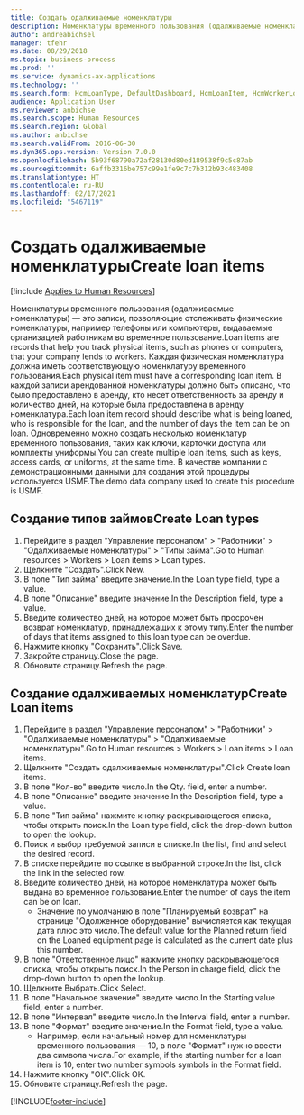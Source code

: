 ```yaml
---
title: Создать одалживаемые номенклатуры
description: Номенклатуры временного пользования (одалживаемые номенклатуры) — это записи, позволяющие отслеживать физические номенклатуры, например телефоны или компьютеры, выдаваемые организацией работникам во временное пользование.
author: andreabichsel
manager: tfehr
ms.date: 08/29/2018
ms.topic: business-process
ms.prod: ''
ms.service: dynamics-ax-applications
ms.technology: ''
ms.search.form: HcmLoanType, DefaultDashboard, HcmLoanItem, HcmWorkerLookUp, HcmPersonnelManagementWorkspace
audience: Application User
ms.reviewer: anbichse
ms.search.scope: Human Resources
ms.search.region: Global
ms.author: anbichse
ms.search.validFrom: 2016-06-30
ms.dyn365.ops.version: Version 7.0.0
ms.openlocfilehash: 5b93f68790a72af28130d80ed189538f9c5c87ab
ms.sourcegitcommit: 6affb3316be757c99e1fe9c7c7b312b93c483408
ms.translationtype: HT
ms.contentlocale: ru-RU
ms.lasthandoff: 02/17/2021
ms.locfileid: "5467119"
---
```

# <a name="create-loan-items"></a><span data-ttu-id="048fd-103">Создать одалживаемые номенклатуры</span><span class="sxs-lookup"><span data-stu-id="048fd-103">Create loan items</span></span>

[!include [Applies to Human Resources](../includes/applies-to-hr.md)]



<span data-ttu-id="048fd-104">Номенклатуры временного пользования (одалживаемые номенклатуры) — это записи, позволяющие отслеживать физические номенклатуры, например телефоны или компьютеры, выдаваемые организацией работникам во временное пользование.</span><span class="sxs-lookup"><span data-stu-id="048fd-104">Loan items are records that help you track physical items, such as phones or computers, that your company lends to workers.</span></span> <span data-ttu-id="048fd-105">Каждая физическая номенклатура должна иметь соответствующую номенклатуру временного пользования.</span><span class="sxs-lookup"><span data-stu-id="048fd-105">Each physical item must have a corresponding loan item.</span></span> <span data-ttu-id="048fd-106">В каждой записи арендованной номенклатуры должно быть описано, что было предоставлено в аренду, кто несет ответственность за аренду и количество дней, на которые была предоставлена в аренду номенклатура.</span><span class="sxs-lookup"><span data-stu-id="048fd-106">Each loan item record should describe what is being loaned, who is responsible for the loan, and the number of days the item can be on loan.</span></span> <span data-ttu-id="048fd-107">Одновременно можно создать несколько номенклатур временного пользования, таких как ключи, карточки доступа или комплекты униформы.</span><span class="sxs-lookup"><span data-stu-id="048fd-107">You can create multiple loan items, such as keys, access cards, or uniforms, at the same time.</span></span> <span data-ttu-id="048fd-108">В качестве компании с демонстрационными данными для создания этой процедуры используется USMF.</span><span class="sxs-lookup"><span data-stu-id="048fd-108">The demo data company used to create this procedure is USMF.</span></span>


## <a name="create-loan-types"></a><span data-ttu-id="048fd-109">Создание типов займов</span><span class="sxs-lookup"><span data-stu-id="048fd-109">Create Loan types</span></span>
1. <span data-ttu-id="048fd-110">Перейдите в раздел "Управление персоналом" > "Работники" > "Одалживаемые номенклатуры" > "Типы займа".</span><span class="sxs-lookup"><span data-stu-id="048fd-110">Go to Human resources > Workers > Loan items > Loan types.</span></span>
2. <span data-ttu-id="048fd-111">Щелкните "Создать".</span><span class="sxs-lookup"><span data-stu-id="048fd-111">Click New.</span></span>
3. <span data-ttu-id="048fd-112">В поле "Тип займа" введите значение.</span><span class="sxs-lookup"><span data-stu-id="048fd-112">In the Loan type field, type a value.</span></span>
4. <span data-ttu-id="048fd-113">В поле "Описание" введите значение.</span><span class="sxs-lookup"><span data-stu-id="048fd-113">In the Description field, type a value.</span></span>
5. <span data-ttu-id="048fd-114">Введите количество дней, на которое может быть просрочен возврат номенклатур, принадлежащих к этому типу.</span><span class="sxs-lookup"><span data-stu-id="048fd-114">Enter the number of days that items assigned to this loan type can be overdue.</span></span> 
6. <span data-ttu-id="048fd-115">Нажмите кнопку "Сохранить".</span><span class="sxs-lookup"><span data-stu-id="048fd-115">Click Save.</span></span>
7. <span data-ttu-id="048fd-116">Закройте страницу.</span><span class="sxs-lookup"><span data-stu-id="048fd-116">Close the page.</span></span>
8. <span data-ttu-id="048fd-117">Обновите страницу.</span><span class="sxs-lookup"><span data-stu-id="048fd-117">Refresh the page.</span></span>

## <a name="create-loan-items"></a><span data-ttu-id="048fd-118">Создание одалживаемых номенклатур</span><span class="sxs-lookup"><span data-stu-id="048fd-118">Create Loan items</span></span>
1. <span data-ttu-id="048fd-119">Перейдите в раздел "Управление персоналом" > "Работники" > "Одалживаемые номенклатуры" > "Одалживаемые номенклатуры".</span><span class="sxs-lookup"><span data-stu-id="048fd-119">Go to Human resources > Workers > Loan items > Loan items.</span></span>
2. <span data-ttu-id="048fd-120">Щелкните "Создать одалживаемые номенклатуры".</span><span class="sxs-lookup"><span data-stu-id="048fd-120">Click Create loan items.</span></span>
3. <span data-ttu-id="048fd-121">В поле "Кол-во" введите число.</span><span class="sxs-lookup"><span data-stu-id="048fd-121">In the Qty. field, enter a number.</span></span>
4. <span data-ttu-id="048fd-122">В поле "Описание" введите значение.</span><span class="sxs-lookup"><span data-stu-id="048fd-122">In the Description field, type a value.</span></span>
5. <span data-ttu-id="048fd-123">В поле "Тип займа" нажмите кнопку раскрывающегося списка, чтобы открыть поиск.</span><span class="sxs-lookup"><span data-stu-id="048fd-123">In the Loan type field, click the drop-down button to open the lookup.</span></span>
6. <span data-ttu-id="048fd-124">Поиск и выбор требуемой записи в списке.</span><span class="sxs-lookup"><span data-stu-id="048fd-124">In the list, find and select the desired record.</span></span>
7. <span data-ttu-id="048fd-125">В списке перейдите по ссылке в выбранной строке.</span><span class="sxs-lookup"><span data-stu-id="048fd-125">In the list, click the link in the selected row.</span></span>
8. <span data-ttu-id="048fd-126">Введите количество дней, на которое номенклатура может быть выдана во временное пользование.</span><span class="sxs-lookup"><span data-stu-id="048fd-126">Enter the number of days the item can be on loan.</span></span>
    * <span data-ttu-id="048fd-127">Значение по умолчанию в поле "Планируемый возврат" на странице "Одолженное оборудование" вычисляется как текущая дата плюс это число.</span><span class="sxs-lookup"><span data-stu-id="048fd-127">The default value for the Planned return field on the Loaned equipment page is calculated as the current date plus this number.</span></span>  
9. <span data-ttu-id="048fd-128">В поле "Ответственное лицо" нажмите кнопку раскрывающегося списка, чтобы открыть поиск.</span><span class="sxs-lookup"><span data-stu-id="048fd-128">In the Person in charge field, click the drop-down button to open the lookup.</span></span>
10. <span data-ttu-id="048fd-129">Щелкните Выбрать.</span><span class="sxs-lookup"><span data-stu-id="048fd-129">Click Select.</span></span>
11. <span data-ttu-id="048fd-130">В поле "Начальное значение" введите число.</span><span class="sxs-lookup"><span data-stu-id="048fd-130">In the Starting value field, enter a number.</span></span>
12. <span data-ttu-id="048fd-131">В поле "Интервал" введите число.</span><span class="sxs-lookup"><span data-stu-id="048fd-131">In the Interval field, enter a number.</span></span>
13. <span data-ttu-id="048fd-132">В поле "Формат" введите значение.</span><span class="sxs-lookup"><span data-stu-id="048fd-132">In the Format field, type a value.</span></span>
    * <span data-ttu-id="048fd-133">Например, если начальный номер для номенклатуры временного пользования — 10, в поле "Формат" нужно ввести два символа числа.</span><span class="sxs-lookup"><span data-stu-id="048fd-133">For example, if the starting number for a loan item is 10, enter two number symbols symbols in the Format field.</span></span>  
14. <span data-ttu-id="048fd-134">Нажмите кнопку "OК".</span><span class="sxs-lookup"><span data-stu-id="048fd-134">Click OK.</span></span>
15. <span data-ttu-id="048fd-135">Обновите страницу.</span><span class="sxs-lookup"><span data-stu-id="048fd-135">Refresh the page.</span></span>



[!INCLUDE[footer-include](../includes/footer-banner.md)]